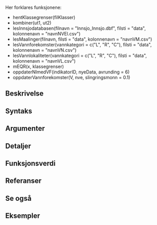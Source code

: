 Her forklares funksjonene:

* hentKlassegrenser(filKlasser)
* kombiner(ut1, ut2)
* lesInnsjodatabasen(filnavn = "Innsjo_Innsjo.dbf", filsti = "data", kolonnenavn = "navnNVEl.csv")
* lesMaalinger(filnavn, filsti = "data", kolonnenavn = "navnVM.csv")
* lesVannforekomster(vannkategori = c("L", "R", "C"), filsti = "data", kolonnenavn = "navnVN.csv")
* lesVannlokaliteter(vannkategori = c("L", "R", "C"), filsti = "data", kolonnenavn = "navnVL.csv")
* mEQR(x, klassegrenser)
* oppdaterNImedVF(indikatorID, nyeData, avrunding = 6)
* oppdaterVannforekomster(V, nve, slingringsmonn = 0.1)


## Beskrivelse
## Syntaks
## Argumenter
## Detaljer
## Funksjonsverdi
## Referanser
## Se også
## Eksempler
